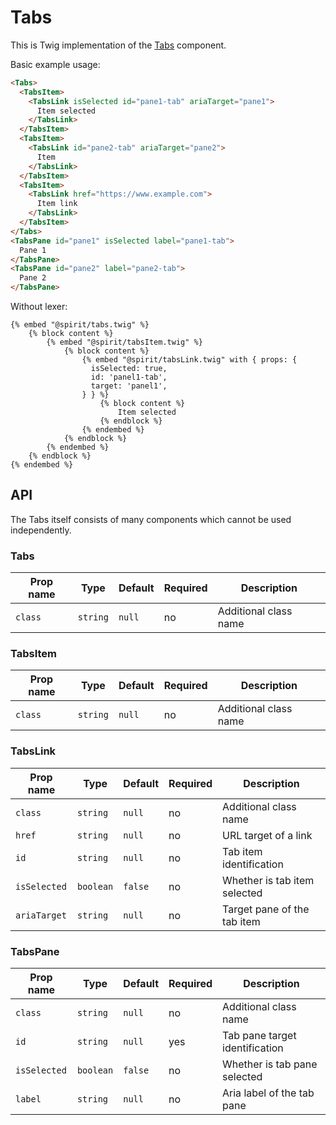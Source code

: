 # Tabs

This is Twig implementation of the [Tabs] component.

Basic example usage:

```html
<Tabs>
  <TabsItem>
    <TabsLink isSelected id="pane1-tab" ariaTarget="pane1">
      Item selected
    </TabsLink>
  </TabsItem>
  <TabsItem>
    <TabsLink id="pane2-tab" ariaTarget="pane2">
      Item
    </TabsLink>
  </TabsItem>
  <TabsItem>
    <TabsLink href="https://www.example.com">
      Item link
    </TabsLink>
  </TabsItem>
</Tabs>
<TabsPane id="pane1" isSelected label="pane1-tab">
  Pane 1
</TabsPane>
<TabsPane id="pane2" label="pane2-tab">
  Pane 2
</TabsPane>
```

Without lexer:
```twig
{% embed "@spirit/tabs.twig" %}
    {% block content %}
        {% embed "@spirit/tabsItem.twig" %}
            {% block content %}
                {% embed "@spirit/tabsLink.twig" with { props: {
                  isSelected: true,
                  id: 'panel1-tab',
                  target: 'panel1',
                } } %}
                    {% block content %}
                        Item selected
                    {% endblock %}
                {% endembed %}
            {% endblock %}
        {% endembed %}
    {% endblock %}
{% endembed %}
```

## API

The Tabs itself consists of many components which cannot be used independently.

### Tabs

| Prop name | Type     | Default | Required | Description           |
|-----------|----------|---------|----------|-----------------------|
| `class`   | `string` | `null`  | no       | Additional class name |

### TabsItem

| Prop name | Type     | Default | Required | Description           |
|-----------|----------|---------|----------|-----------------------|
| `class`   | `string` | `null`  | no       | Additional class name |

### TabsLink

| Prop name    | Type      | Default | Required | Description                  |
|--------------|-----------|---------|----------|------------------------------|
| `class`      | `string`  | `null`  | no       | Additional class name        |
| `href`       | `string`  | `null`  | no       | URL target of a link         |
| `id`         | `string ` | `null`  | no       | Tab item identification      |
| `isSelected` | `boolean` | `false` | no       | Whether is tab item selected |
| `ariaTarget` | `string`  | `null`  | no       | Target pane of the tab item  |

### TabsPane

| Prop name    | Type      | Default | Required | Description                    |
|--------------|-----------|---------|----------|--------------------------------|
| `class`      | `string`  | `null`  | no       | Additional class name          |
| `id`         | `string ` | `null`  | yes      | Tab pane target identification |
| `isSelected` | `boolean` | `false` | no       | Whether is tab pane selected   |
| `label`      | `string`  | `null`  | no       | Aria label of the tab pane     |

[Tabs]: https://github.com/lmc-eu/spirit-design-system/tree/main/packages/web/src/scss/components/Tabs
